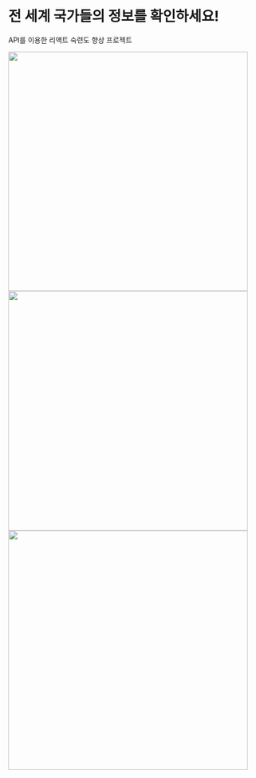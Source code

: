 <h1>전 세계 국가들의 정보를 확인하세요!</h1>
<p>API를 이용한 리액트 숙련도 향상 프로젝트</p>

<img src="https://github.com/hyuk1978/Naras/assets/118143937/24937614-22bd-4b80-a911-d54b96e63294" width="480">
<img src="https://github.com/hyuk1978/Naras/assets/118143937/d1e0a217-5bf0-4095-ada4-1d9d39c9f0ae" width="480">
<img src="https://github.com/hyuk1978/Naras/assets/118143937/d22a7b0a-7416-416b-874e-52dfd3a307fb" width="480">

